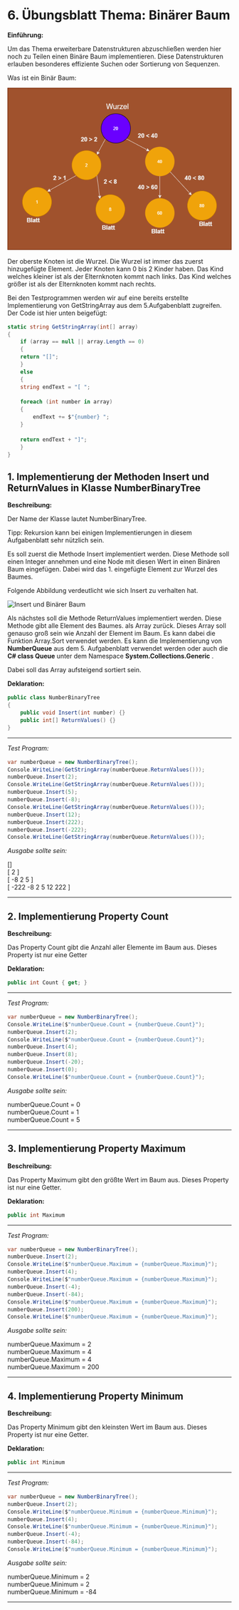 
# 6. Übungsblatt Thema: Binärer Baum

**Einführung:**

Um das Thema erweiterbare Datenstrukturen abzuschließen werden hier noch zu Teilen einen Binäre Baum implementieren.
Diese Datenstrukturen erlauben besonderes effiziente Suchen oder Sortierung von Sequenzen.

Was ist ein Binär Baum:

![Binär Baum](./png/BinärerBaum.png)

Der oberste Knoten ist die Wurzel. Die Wurzel ist immer das zuerst hinzugefügte Element.
Jeder Knoten kann 0 bis 2 Kinder haben.
Das Kind welches kleiner ist als der Elternknoten kommt nach links.
Das Kind welches größer ist als der Elternknoten kommt nach rechts.

<div class="page-break"></div>

Bei den Testprogrammen werden wir auf eine bereits erstellte Implementierung von GetStringArray aus dem
5\.Aufgabenblatt zugreifen. Der Code ist hier unten beigefügt:

```C#
static string GetStringArray(int[] array)
{
    if (array == null || array.Length == 0)
    {
    return "[]";
    }
    else
    {
    string endText = "[ ";

    foreach (int number in array)
    {
        endText += $"{number} ";
    }

    return endText + "]";
    }
}
```

<div class="page-break"></div>

## 1. Implementierung der Methoden  Insert und ReturnValues in Klasse NumberBinaryTree

**Beschreibung:**

Der Name der Klasse lautet NumberBinaryTree. 

Tipp: Rekursion kann bei einigen Implementierungen in diesem Aufgabenblatt sehr nützlich sein.

Es soll zuerst die Methode Insert implementiert werden. Diese Methode soll einen Integer annehmen und eine Node mit diesen Wert
in einen Binären Baum eingefügen. Dabei wird das 1. eingefügte Element zur Wurzel des Baumes.

Folgende Abbildung verdeutlicht wie sich Insert zu verhalten hat.

![Insert und Binärer Baum](./png/BinärerBaumInsert.png)

<div class="page-break"></div>

Als nächstes soll die Methode ReturnValues implementiert werden. Diese Methode gibt alle Element des Baumes.
als Array zurück. Dieses Array soll genauso groß sein wie Anzahl der Element im Baum. Es kann dabei die Funktion Array.Sort verwendet werden.
Es kann die Implementierung von **NumberQueue** aus dem 5. Aufgabenblatt verwendet werden oder auch die **C# class Queue<int>** unter dem Namespace **System.Collections.Generic** .

Dabei soll das Array aufsteigend sortiert sein.

**Deklaration:**

```C#
public class NumberBinaryTree
{
    public void Insert(int number) {}
    public int[] ReturnValues() {}
}

```

---

*Test Program:*

```C#
var numberQueue = new NumberBinaryTree();
Console.WriteLine(GetStringArray(numberQueue.ReturnValues()));
numberQueue.Insert(2);
Console.WriteLine(GetStringArray(numberQueue.ReturnValues()));
numberQueue.Insert(5);
numberQueue.Insert(-8);
Console.WriteLine(GetStringArray(numberQueue.ReturnValues()));
numberQueue.Insert(12);
numberQueue.Insert(222);
numberQueue.Insert(-222);
Console.WriteLine(GetStringArray(numberQueue.ReturnValues()));
```

*Ausgabe sollte sein:*

[] \
[ 2 ] \
[ -8 2 5 ] \
[ -222 -8 2 5 12 222 ]

---

<div class="page-break"></div>


## 2. Implementierung Property Count

**Beschreibung:**

Das Property Count gibt die Anzahl aller Elemente im Baum aus. Dieses Property ist nur eine Getter

**Deklaration:**

```C#
public int Count { get; }
```

---

*Test Program:*

```C#
var numberQueue = new NumberBinaryTree();
Console.WriteLine($"numberQueue.Count = {numberQueue.Count}");
numberQueue.Insert(2);
Console.WriteLine($"numberQueue.Count = {numberQueue.Count}");
numberQueue.Insert(4);
numberQueue.Insert(8);
numberQueue.Insert(-20);
numberQueue.Insert(0);
Console.WriteLine($"numberQueue.Count = {numberQueue.Count}");
```

*Ausgabe sollte sein:*

numberQueue.Count = 0 \
numberQueue.Count = 1 \
numberQueue.Count = 5

---

<div class="page-break"></div>


## 3. Implementierung Property Maximum

**Beschreibung:**

Das Property Maximum gibt den größte Wert im Baum aus. Dieses Property ist nur eine Getter.

**Deklaration:**

```C#
public int Maximum
```

---

*Test Program:*

```C#
var numberQueue = new NumberBinaryTree();
numberQueue.Insert(2);
Console.WriteLine($"numberQueue.Maximum = {numberQueue.Maximum}");
numberQueue.Insert(4);
Console.WriteLine($"numberQueue.Maximum = {numberQueue.Maximum}");
numberQueue.Insert(-4);
numberQueue.Insert(-84);
Console.WriteLine($"numberQueue.Maximum = {numberQueue.Maximum}");     
numberQueue.Insert(200);
Console.WriteLine($"numberQueue.Maximum = {numberQueue.Maximum}");
```

*Ausgabe sollte sein:*

numberQueue.Maximum = 2 \
numberQueue.Maximum = 4 \
numberQueue.Maximum = 4 \
numberQueue.Maximum = 200

---

<div class="page-break"></div>


## 4. Implementierung Property Minimum

**Beschreibung:**

Das Property Minimum gibt den kleinsten Wert im Baum aus. Dieses Property ist nur eine Getter.

**Deklaration:**

```C#
public int Minimum
```

---

*Test Program:*

```C#
var numberQueue = new NumberBinaryTree();
numberQueue.Insert(2);
Console.WriteLine($"numberQueue.Minimum = {numberQueue.Minimum}");
numberQueue.Insert(4);
Console.WriteLine($"numberQueue.Minimum = {numberQueue.Minimum}");
numberQueue.Insert(-4);
numberQueue.Insert(-84);
Console.WriteLine($"numberQueue.Minimum = {numberQueue.Minimum}");
```

*Ausgabe sollte sein:*

numberQueue.Minimum = 2 \
numberQueue.Minimum = 2 \
numberQueue.Minimum = -84 

---

<div class="page-break"></div>

